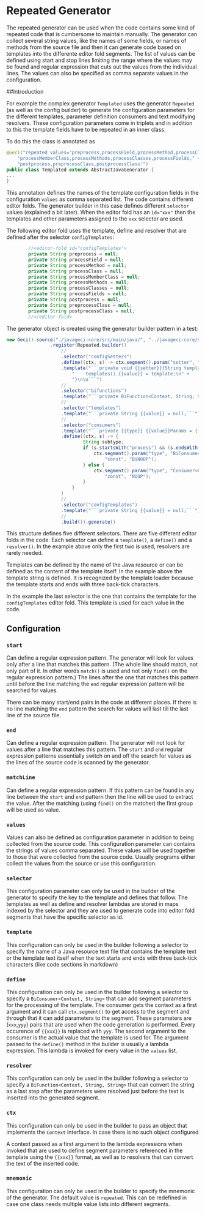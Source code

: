 # Repeated Generator

The repeated generator can be used when the code contains some kind of
repeated code that is cumbersome to maintain manually. The generator can
collect several string values, like the names of some fields, or names
of methods from the source file and then it can generate code based on
templates into the differente editor fold segments. The list of values
can be defined using start and stop lines limiting the range where the
values may be found and regular expression that cuts out the values from
the individual lines. The values can also be specified as comma separate
values in the configuration.

##Introduction

For example the complex generator `Templated` uses the generator
`Repeated` (as well as the config builder) to generate the configuration
parameters for the different templates, parameter definition consumers
and text modifying resolvers. These configuration parameters come in
triplets and in addition to this the template fields have to be repeated
in an inner class.

To do this the class is annotated as

```java
@Geci("repeated values='preprocess,processField,processMethod,processClass," +
    "processMemberClass,processMethods,processClasses,processFields," +
    "postprocess,preprocessClass,postprocessClass'")
public class Templated extends AbstractJavaGenerator {
...
}
```

This annotation defines the names of the template configuration fields
in the configuration `values` as comma separated list. The code contains
different editor folds. The generator builder in this case defines
different `selector` values (explained a bit later). When the editor
fold has an `id="xxx"` then the templates and other parameters assigned
to the `xxx` selector are used.

The following editor fold uses the template, define and resolver that
are defined after the selector `configTemplates`:

```java
        //<editor-fold id="configTemplates">
        private String preprocess = null;
        private String processField = null;
        private String processMethod = null;
        private String processClass = null;
        private String processMemberClass = null;
        private String processMethods = null;
        private String processClasses = null;
        private String processFields = null;
        private String postprocess = null;
        private String preprocessClass = null;
        private String postprocessClass = null;
        //</editor-fold>
```

The generator object is created using the generator builder pattern in a
test:


```java
new Geci().source("./javageci-core/src/main/java/", "../javageci-core/src/main/java/")
                .register(Repeated.builder()
                    //
                    .selector("configSetters")
                    .define((ctx, s) -> ctx.segment().param("setter", "set" + CaseTools.ucase(s)))
                    .template("```private void {{setter}}(String template) {\n" +
                        "    templates().{{value}} = template;\n" +
                        "}\n\n```")
                    //
                    .selector("bifunctions")
                    .template("```private BiFunction<Context, String, String> {{value}}Resolv = BiFuNOOP;```")
                    //
                    .selector("templates")
                    .template("```private String {{value}} = null;```")
                    //
                    .selector("consumers")
                    .template("```private {{type}} {{value}}Params = {{const}};```")
                    .define((ctx, s) -> {
                            String subtype;
                            if (s.startsWith("process") && (s.endsWith(subtype = "Field") || s.endsWith(subtype = "Method") || s.endsWith(subtype = "Class"))) {
                                ctx.segment().param("type", "BiConsumer<Context, " + subtype + ">",
                                    "const", "BiNOOP");
                            } else {
                                ctx.segment().param("type", "Consumer<Context>",
                                    "const", "NOOP");
                            }
                        }
                    )
                    //
                    .selector("configTemplates")
                    .template("```private String {{value}} = null;```")
                    //
                    .build()).generate()
```
This structure defines five different selectors. There are five
different editor folds in the code. Each selector can define a
`template()`, a `define()` and a `resolver()`. In the example above only
the first two is used, resolvers are rarely needed.

Templates can be defined by the name of the Java resource or can be
defined as the content of the template itself. In the example above the
template string is defined. It is recognized by the template loader
because the template starts and ends with three back-tick characters.

In the example the last selector is the one that contains the template
for the `configTemplates` editor fold. This template is used for each
value in the code.

## Configuration

### `start`

Can define a regular expression pattern. The generator will look for
values only after a line that matches this pattern. (The whole line
should match, not only part of it. In other words `match()` is used and
not only `find()` on the regular expression pattern.) The lines after
the one that matches this pattern until before the line matching the
`end` regular expression pattern will be searched for values.

There can be many start/end pairs in the code at different places. If
there is no line matching the `end` pattern the search for values will
last till the last line of the source file.

### `end`

Can define a regular expression pattern. The generator will not look for
values after a line that matches this pattern. The `start` and `end`
regular expression patterns essentially switch on and off the search for
values as the lines of the source code is scanned by the generator.

### `matchLine`

Can define a regular expression pattern. If this pattern can be found in
any line between the `start` and `end` pattern then the line will be
used to extract the value. After the matching (using `find()` on the
matcher) the first group will be used as value.

### `values`

Values can also be defined as configuration parameter in addition to
being collected from the source code. This configuration parameter can
contains the strings of values comma separated. These values will be
used together to those that were collected from the source code. Usually
programs either collect the values from the source or use this
configuration.

### `selector`

This configuration parameter can only be used in the builder of the
generator to specify the key to the template and defines that follow.
The templates as well as define and resolver lambdas are stored in maps
indexed by the selector and they are used to generate code into editor
fold segments that have the specific selector as id.

### `template`

This configuration can only be used in the builder following a selector
to specify the name of a Java resource text file that contains the
template text or the template text itself when the text starts and ends
with three back-tick characters (like code sections in markdown)

### `define`

This configuration can only be used in the builder following a selector
to specify a `BiConsumer<Context, String>` that can add segment
parameters for the processing of the template. The consumer gets the
context as a first argument and it can call `ctx.segment()` to get
access to the segment and through that it can add parameters to the
segment. These parameters are (`xxx`,`yyy`) pairs that are used when the
code generation is performed. Every occurence of `{{xxx}}` is replaced
with `yyy`. The second argument to the consumer is the actual value that
the template is used for. The argument passed to the `define()` method
in the builder is usually a lambda expression. This lambda is invoked
for every value in the `values` list.

### `resolver`

This configuration can only be used in the builder following a selector
to specify a `BiFunction<Context, String, String>` that can convert the
string as a last step after the parameters were resolved just before the
text is inserted into the generated segment.

### `ctx`

This configuration can only be used in the builder to pass an object
that implements the `Context` interface. In case there is no such object
configured 

A context passed as a first argument to the lambda expressions when
invoked that are used to define segment parameters referenced in the
template using the `{{xxx}}` format, as well as to resolvers that can
convert the text of the inserted code.

### `mnemonic`

This configuration can only be used in the builder to specify the
mnemonic of the generator. The default value is `repeated`. This can be
redefined in case one class needs multiple value lists into different
segments. 
